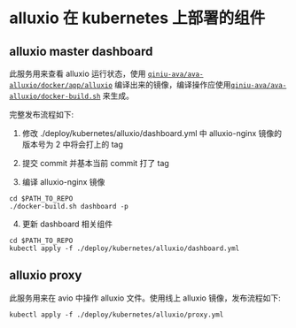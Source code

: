 # alluxio 在 kubernetes 上部署的组件

## alluxio master dashboard

此服务用来查看 alluxio 运行状态，使用 [`qiniu-ava/ava-alluxio/docker/app/alluxio`](../../../docker/app/alluxio/) 编译出来的镜像，编译操作应使用[`qiniu-ava/ava-alluxio/docker-build.sh`](../../../dicker-build.sh) 来生成。

完整发布流程如下:

1. 修改 ./deploy/kubernetes/alluxio/dashboard.yml 中 alluxio-nginx 镜像的版本号为 2 中将会打上的 tag

2. 提交 commit 并基本当前 commit 打了 tag

3. 编译 alluxio-nginx 镜像

```shell
cd $PATH_TO_REPO
./docker-build.sh dashboard -p
```

4. 更新 dashboard 相关组件

```shell
cd $PATH_TO_REPO
kubectl apply -f ./deploy/kubernetes/alluxio/dashboard.yml
```

## alluxio proxy

此服务用来在 avio 中操作 alluxio 文件。使用线上 alluxio 镜像，发布流程如下:

```shell
kubectl apply -f ./deploy/kubernetes/alluxio/proxy.yml
```
